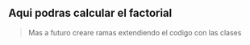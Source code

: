 ## Aqui podras calcular el factorial

> Mas a futuro creare ramas extendiendo el codigo con las clases
